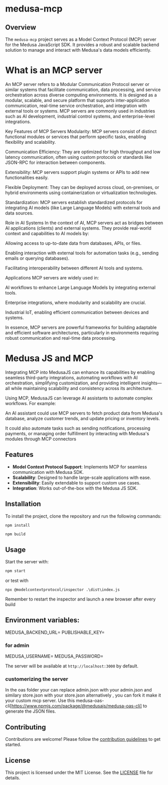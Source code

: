 # medusa-mcp
## Overview

The `medusa-mcp` project serves as a Model Context Protocol (MCP) server for the Medusa JavaScript SDK. It provides a robust and scalable backend solution to manage and interact with Medusa's data models efficiently.

# What is an MCP server

An MCP server refers to a Modular Communication Protocol server or similar systems that facilitate communication, data processing, and service orchestration across diverse computing environments. It is designed as a modular, scalable, and secure platform that supports inter-application communication, real-time service orchestration, and integration with external tools or systems. MCP servers are commonly used in industries such as AI development, industrial control systems, and enterprise-level integrations.

Key Features of MCP Servers
Modularity: MCP servers consist of distinct functional modules or services that perform specific tasks, enabling flexibility and scalability.

Communication Efficiency: They are optimized for high throughput and low latency communication, often using custom protocols or standards like JSON-RPC for interaction between components.

Extensibility: MCP servers support plugin systems or APIs to add new functionalities easily.

Flexible Deployment: They can be deployed across cloud, on-premises, or hybrid environments using containerization or virtualization technologies.

Standardization: MCP servers establish standardized protocols for integrating AI models (like Large Language Models) with external tools and data sources.

Role in AI Systems
In the context of AI, MCP servers act as bridges between AI applications (clients) and external systems. They provide real-world context and capabilities to AI models by:

Allowing access to up-to-date data from databases, APIs, or files.

Enabling interaction with external tools for automation tasks (e.g., sending emails or querying databases).

Facilitating interoperability between different AI tools and systems.

Applications
MCP servers are widely used in:

AI workflows to enhance Large Language Models by integrating external tools.

Enterprise integrations, where modularity and scalability are crucial.

Industrial IoT, enabling efficient communication between devices and systems.

In essence, MCP servers are powerful frameworks for building adaptable and efficient software architectures, particularly in environments requiring robust communication and real-time data processing.

# Medusa JS and MCP

Integrating MCP into MedusaJS can enhance its capabilities by enabling seamless third-party integrations, automating workflows with AI orchestration, simplifying customization, and providing intelligent insights—all while maintaining scalability and consistency across its architecture.

Using MCP, MedusaJS can leverage AI assistants to automate complex workflows. For example:

An AI assistant could use MCP servers to fetch product data from Medusa's database, analyze customer trends, and update pricing or inventory levels.

It could also automate tasks such as sending notifications, processing payments, or managing order fulfillment by interacting with Medusa's modules through MCP connectors

## Features

- **Model Context Protocol Support**: Implements MCP for seamless communication with Medusa SDK.
- **Scalability**: Designed to handle large-scale applications with ease.
- **Extensibility**: Easily extendable to support custom use cases.
- **Integration**: Works out-of-the-box with the Medusa JS SDK.

## Installation

To install the project, clone the repository and run the following commands:

```bash
npm install
```

```
npm build
```




## Usage

Start the server with:

```bash
npm start
```

or test with
```
npx @modelcontextprotocol/inspector .\dist\index.js
```

Remember to restart the inspector and launch a new browser after every build

## Environment variables:

MEDUSA_BACKEND_URL=<Your medusa backend url>
PUBLISHABLE_KEY=<Your publishable api key>

### for admin
MEDUSA_USERNAME=<Your medusa admin username>
MEDUSA_PASSWORD=<Your medusa admin password>

The server will be available at `http://localhost:3000` by default.

### customerizing the server

In the oas folder your can replace admin.json with your admin.json and similary store.json with your store.json 
alternatively , you can fork it make it your custom mcp server. 
Use this medusa-oas-cli[https://www.npmjs.com/package/@medusajs/medusa-oas-cli] to generate the JSON files. 


## Contributing

Contributions are welcome! Please follow the [contribution guidelines](CONTRIBUTING.md) to get started.

## License

This project is licensed under the MIT License. See the [LICENSE](LICENSE) file for details.
